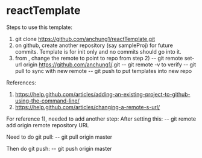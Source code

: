# reactTemplate

Steps to use this template:
1) git clone https://github.com/anchung1/reactTemplate.git <some ws>
2) on github, create another repository (say sampleProj) for future commits.  Template is for init only and no commits should go into it.
3) from <some ws>, change the remote to point to repo from step 2)
  -- git remote set-url origin https://github.com/anchung1/<sampleProj>.git
  -- git remote -v to verify
  -- git pull to sync <some ws> with new remote
  -- git push to put templates into new repo
  
References:
1) https://help.github.com/articles/adding-an-existing-project-to-github-using-the-command-line/
2) https://help.github.com/articles/changing-a-remote-s-url/

For reference 1), needed to add another step:
  After setting this:
  -- git remote add origin remote repository URL
  
  Need to do git pull:
  -- git pull origin master
  
  Then do git push:
  -- git push origin master
  
